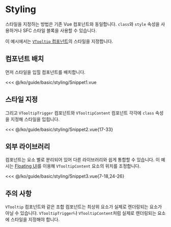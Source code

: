 <script setup lang="ts">
import Snippet1 from "./Snippet1.vue";
import Snippet2 from "./Snippet2.vue";
import Snippet3 from "./Snippet3.vue";
</script>

# Styling

스타일을 지정하는 방법은 기존 Vue 컴포넌트와 동일합니다. `class`와 `style` 속성을 사용하거나 SFC 스타일 블록을 사용할 수 있습니다.

이 예시에서는 [`VTooltip` 컴포넌트](/ko/components/tooltip)의 스타일을 지정합니다.

## 컴포넌트 배치

먼저 스타일을 입힐 컴포넌트를 배치합니다.

<VComponentPreview style="justify-content: flex-start; gap: 0; height: 90px;">
  <Snippet1 />
</VComponentPreview>

<<< @/ko/guide/basic/styling/Snippet1.vue

## 스타일 지정

그리고 `VTooltipTrigger` 컴포넌트와 `VTooltipContent` 컴포넌트 각각에 `class` 속성을 지정해 스타일을 입힙니다.

<VComponentPreview style="justify-content: flex-start; gap: 0; height: 116px;">
  <Snippet2 />
</VComponentPreview>

<<< @/ko/guide/basic/styling/Snippet2.vue{17-33}

## 외부 라이브러리

컴포넌트는 요소 별로 분리되어 있어 다른 라이브러리와 쉽게 통합할 수 있습니다. 이 예시는 [Floating UI](https://floating-ui.com/)를 이용해 `VTooltipContent` 요소의 위치를 조정합니다.

<VComponentPreview style="justify-content: flex-start; gap: 0;">
  <Snippet3 />
</VComponentPreview>

<<< @/ko/guide/basic/styling/Snippet3.vue{7-18,24-26}

## 주의 사항

`VTooltip` 컴포넌트와 같은 조합 컴포넌트는 최상위 요소가 실제로 렌더링되는 요소가 아닐 수 있습니다. `VTooltipTrigger`나 `VTooltipContent`처럼 실제로 렌더링되는 요소에 스타일을 지정해야 합니다.
